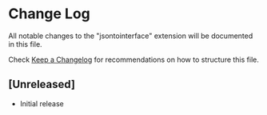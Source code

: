 # Change Log

All notable changes to the "jsontointerface" extension will be documented in this file.

Check [Keep a Changelog](http://keepachangelog.com/) for recommendations on how to structure this file.

## [Unreleased]

- Initial release